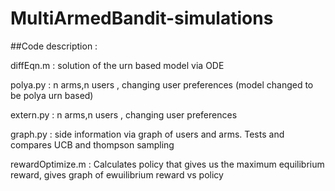 # MultiArmedBandit-simulations

##Code description :
 
 diffEqn.m : solution of the urn based model via ODE
 
 polya.py :  n arms,n users , changing user preferences (model changed to be polya urn based)
 
 extern.py : n arms,n users , changing user preferences 
 
 graph.py : side information via graph of users and arms. Tests and compares UCB and thompson sampling
 
 rewardOptimize.m : Calculates policy that gives us the maximum equilibrium reward, gives graph of ewuilibrium reward vs policy
 
 

